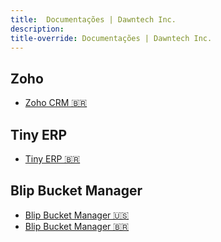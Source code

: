 ```yaml
---
title:  Documentações | Dawntech Inc.
description: 
title-override: Documentações | Dawntech Inc.
---
```


## Zoho

- [Zoho CRM 🇧🇷](zoho)

## Tiny ERP

- [Tiny ERP 🇧🇷](pt/tiny)

## Blip Bucket Manager

- [Blip Bucket Manager 🇺🇸](en/blip-bucket-manager)
- [Blip Bucket Manager 🇧🇷](pt/blip-bucket-manager)
